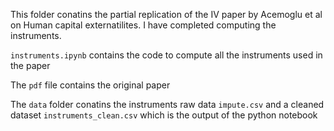 This folder conatins the partial replication of the IV paper by Acemoglu et al on Human capital externatilites. I have completed computing the instruments. 

`instruments.ipynb` contains the code to compute all the instruments used in the paper

The `pdf` file contains the original paper

The `data` folder conatins the instruments raw data `impute.csv` and a cleaned dataset `instruments_clean.csv` which is the output of the python notebook